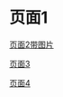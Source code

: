 # 页面1

[页面2带图片](%E9%A1%B5%E9%9D%A22%E5%B8%A6%E5%9B%BE%E7%89%87%2023471c95395f80c89424fbb456b99044.md)

[页面3](%E9%A1%B5%E9%9D%A23%2023471c95395f80f2b1ebe49f3145fc75.md)

[页面4](%E9%A1%B5%E9%9D%A24%2023471c95395f80ac854bc8d732d1ee15.md)